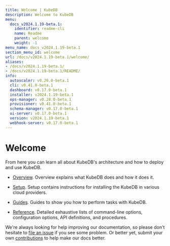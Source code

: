 ```yaml
---
title: Welcome | KubeDB
description: Welcome to KubeDB
menu:
  docs_v2024.1.19-beta.1:
    identifier: readme-cli
    name: Readme
    parent: welcome
    weight: -1
menu_name: docs_v2024.1.19-beta.1
section_menu_id: welcome
url: /docs/v2024.1.19-beta.1/welcome/
aliases:
- /docs/v2024.1.19-beta.1/
- /docs/v2024.1.19-beta.1/README/
info:
  autoscaler: v0.26.0-beta.1
  cli: v0.41.0-beta.1
  dashboard: v0.17.0-beta.1
  installer: v2024.1.19-beta.1
  ops-manager: v0.28.0-beta.1
  provisioner: v0.41.0-beta.1
  schema-manager: v0.17.0-beta.1
  ui-server: v0.17.0-beta.1
  version: v2024.1.19-beta.1
  webhook-server: v0.17.0-beta.1
---
```


# Welcome

From here you can learn all about KubeDB's architecture and how to deploy and use KubeDB.

- [Overview](/docs/v2024.1.19-beta.1/overview/). Overview explains what KubeDB does and how it does it.

- [Setup](/docs/v2024.1.19-beta.1/setup/). Setup contains instructions for installing the KubeDB in various cloud providers.

- [Guides](/docs/v2024.1.19-beta.1/guides/). Guides to show you how to perform tasks with KubeDB.

- [Reference](/docs/v2024.1.19-beta.1/reference/). Detailed exhaustive lists of command-line options, configuration options, API definitions, and procedures.

We're always looking for help improving our documentation, so please don't hesitate to [file an issue](https://github.com/kubedb/project/issues/new) if you see some problem. Or better yet, submit your own [contributions](/docs/v2024.1.19-beta.1/CONTRIBUTING) to help make our docs better.

